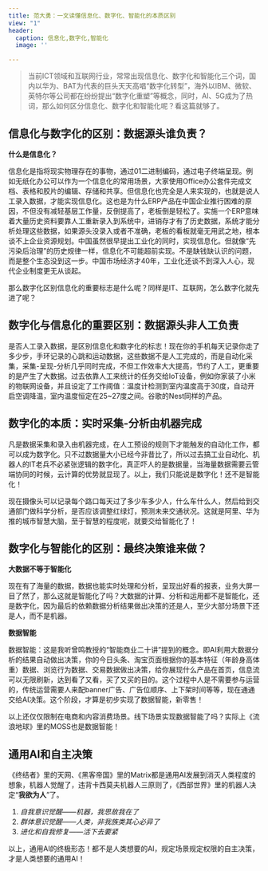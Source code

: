 ```yaml
---
title: 范大勇：一文读懂信息化、数字化、智能化的本质区别
view: "1"
header:
  caption: 信息化,数字化,智能化
  image: ''

---
```

> 当前ICT领域和互联网行业，常常出现信息化、数字化和智能化三个词，国内以华为、BAT为代表的巨头天天高唱“数字化转型”，海外以IBM、微软、英特尔等公司都在纷纷提出“数字化重塑”等概念，同时，AI、5G成为了热词，那么如何区分信息化、数字化和智能化呢？看这篇就够了。

## 信息化与数字化的区别：数据源头谁负责？

**什么是信息化？**

信息化是指将现实物理存在的事物，通过01二进制编码，通过电子终端呈现。例如无纸化办公可以作为一个信息化的常用场景，大家使用Office办公套件完成文档、表格和胶片的编辑、存储和共享。但信息化也完全是人来实现的，也就是说人工录入数据，才能实现信息化。这也是为什么ERP产品在中国企业推行困难的原因，不但没有减轻基层工作量，反倒提高了，老板倒是轻松了。实施一个ERP意味着大量历史资料要靠人工重新录入到系统中，进销存才有了历史数据，系统才能分析处理这些数据，如果源头没录入或者不准确，老板的看板就毫无用武之地，根本谈不上企业资源规划。中国虽然很早提出工业化的同时，实现信息化。但就像“先污染后治理”的历史规律一样，信息化不可能超前实现。不是缺钱缺认识的问题，而是整个生态没到这一步。中国市场经济才40年，工业化还谈不到深入人心，现代企业制度更无从谈起。

那么数字化区别信息化的重要标志是什么呢？同样是IT、互联网，怎么数字化就先进了呢？

## 数字化与信息化的重要区别：数据源头非人工负责

是否人工录入数据，是区别信息化和数字化的标志！现在你的手机每天记录你走了多少步，手环记录的心跳和运动数据，这些数据不是人工完成的，而是自动化采集，采集-呈现-分析几乎同时完成，不但工作效率大大提高，节约了人工，更重要的是产生了大数据。过去依靠人工来统计的任务交给IoT设备，例如你家装了小米的物联网设备，并且设定了工作阈值：温度计检测到室内温度高于30度，自动开启空调降温，室内温度恒定在25\~27度之间。谷歌的Nest同样的产品。

## 数字化的本质：实时采集-分析由机器完成

凡是数据采集和录入由机器完成，在人工预设的规则下才能触发的自动化工作，都可以成为数字化。只不过数据量大小已经今非昔比了，所以过去搞工业自动化、机器人的IT老兵不必紧张逻辑的数字化，真正吓人的是数据量，当海量数据需要云管端协同的时候，云计算的优势就显现了。以上，我们只能说是数字化！还不是智能化！

现在摄像头可以记录每个路口每天过了多少车多少人，什么车什么人，然后给到交通部门做科学分析，是否应该调整红绿灯，预测未来交通状况。这就是阿里、华为推的城市智慧大脑，至于智慧的程度呢，就要交给智能化了！

## 数字化与智能化的区别：最终决策谁来做？

**大数据不等于智能化**

现在有了海量的数据，数据也能实时处理和分析，呈现出好看的报表，业务大屏一目了然了，那么这就是智能化了吗？大数据的计算、分析和运用都不是智能化，还是数字化，因为最后的依赖数据分析结果做出决策的还是人，至少大部分场景下还是人，而不是机器。

**数据智能**

数据智能：这是我听曾鸣教授的“智能商业二十讲”提到的概念。即AI利用大数据分析的结果自动做出决策，你的今日头条、淘宝页面根据你的基本特征（年龄身高体重）数据、浏览行为数据、交易数据做出决策，给你展现什么产品在首页，信息流可以无限刷新，达到看了又看，买了又买的目的。这个过程中人是不需要参与运营的，传统运营需要人来配banner广告、广告位顺序、上下架时间等等，现在通通交给AI决策。这个阶段，才算是初步实现了数据智能，新零售！

以上还仅仅限制在电商和内容消费场景。线下场景实现数据智能了吗？实际上《流浪地球》里的MOSS也是数据智能！

## 通用AI和自主决策

《终结者》里的天网、《黑客帝国》里的Matrix都是通用AI发展到消灭人类程度的想象，机器人觉醒了，违背卡西莫夫机器人三原则了，《西部世界》里的机器人决定“**我欲为人**”了。

1. _自我意识觉醒——机器，我思故我在了_
2. _群体意识觉醒——人类，非我族类其心必异了_
3. _进化和自我修复——活下去要紧_

以上，通用AI的终极形态！都不是人类想要的AI，规定场景规定权限的自主决策，才是人类想要的通用AI！